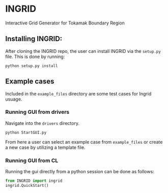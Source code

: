 # INGRID
Interactive Grid Generator for Tokamak Boundary Region


## Installing INGRID:
After cloning the INGRID repo, the user can install INGRID via the ``setup.py`` file. This is done by running: 
```console
python setup.py install
```

## Example cases
Included in the ``example_files`` directory are some test cases for Ingrid usuage.

### Running GUI from drivers
Navigate into the ``drivers`` directory.
```console
python StartGUI.py
```
From here a user can select an example case from ``example_files`` or create a new case by utilizing a template file.

### Running GUI from CL
Running the gui directly from a python session can be done as follows:
```python
from INGRID import ingrid
ingrid.QuickStart()
```